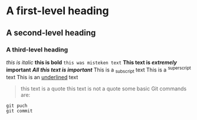 # A first-level heading
## A second-level heading
### A third-level heading
_this is italic_
**this is bold**
``this was misteken text``
**This text is _extremely_ important**
***All this text is important***
This is a <sub>subscript</sub> text
	This is a <sup>superscript</sup> text
 This is an <ins>underlined</ins> text
 > this text is a quote
this text is not a quote
some basic Git commands are:
```
git puch
git commit
```
